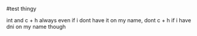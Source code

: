 #test thingy

int and c + h always even if i dont have it on my name, dont c + h if i have dni on my name though
